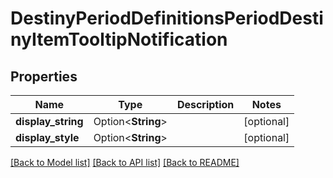 # DestinyPeriodDefinitionsPeriodDestinyItemTooltipNotification

## Properties

Name | Type | Description | Notes
------------ | ------------- | ------------- | -------------
**display_string** | Option<**String**> |  | [optional]
**display_style** | Option<**String**> |  | [optional]

[[Back to Model list]](../README.md#documentation-for-models) [[Back to API list]](../README.md#documentation-for-api-endpoints) [[Back to README]](../README.md)


